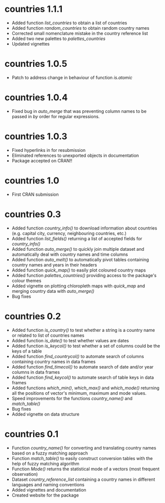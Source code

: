 # countries 1.1.1
* Added function *list_countries* to obtain a list of countries
* Added function *random_countries* to obtain random country names
* Corrected small nomenclature mistake in the country reference list
* Added two new palettes to *palettes_countries*
* Updated vignettes

# countries 1.0.5
* Patch to address change in behaviour of function *is.atomic*

# countries 1.0.4
* Fixed bug in *auto_merge* that was preventing column names to be passed in *by* order for regular expressions.

# countries 1.0.3
* Fixed hyperlinks in for resubmission
* Eliminated references to unexported objects in documentation
* Package accepted on CRAN!!

# countries 1.0
* First CRAN submission

# countries 0.3

* Added function *country_info()* to download information about countries (e.g. capital city, currency, neighbouring countries, etc.)
* Added function *list_fields()* returning a list of accepted fields for *country_info()*
* Added function *auto_merge()* to quickly join multiple dataset and automatically deal with country names and time columns
* Added function *auto_melt()* to automatically pivot tables containing country names and years in their headers
* Added function *quick_map()* to easily plot coloured country maps
* Added function *palettes_countries()* providing access to the package's colour themes
* Added vignette on plotting chloropleth maps with *quick_map* and merging country data with *auto_merge()* 
* Bug fixes

# countries 0.2

* Added function *is_country()* to test whether a string is a country name or related to list of countries names
* Added function *is_date()* to test whether values are dates
* Added function *is_keycol()* to test whether a set of columns could be the keys of a table
* Added function *find_countrycol()* to automate search of columns containing country names in data frames
* Added function *find_timecol()* to automate search of date and/or year columns in data frames
* Added function *find_keycol()* to automate search of table keys in data frames
* Added functions *which_min()*, *which_max()* and *which_mode()* returning all the positions of vector's minimum, maximum and mode values.
* Speed improvements for the functions *country_name()* and *match_table()*
* Bug fixes
* Added vignette on data structure



# countries 0.1

* Function *country_name()* for converting and translating country names based on a fuzzy matching approach
* Function *match_table()* to easily construct conversion tables with the help of fuzzy matching algorithm
* Function *Mode()* returns the statistical mode of a vectors (most frequent observation)
* Dataset *country_reference_list* containing a country names in different languages and naming conventions
* Added vignettes and documentation
* Created website for the package
